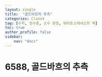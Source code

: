 ```yaml
---
layout: single
title:  "골드바흐의 추측"
categories: Class4
tag: [수학, 정수론, 소수 판정, 에라토스테네스의 체]
toc: true
author_profile: false
sidebar: 
    nav: "docs"
---
```


# 6588, 골드바흐의 추측
